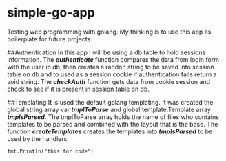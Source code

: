 # simple-go-app
Testing web programming with golang.
My thinking is to use this app as boilerplate for future projects.

##Authentication
In this app I will be using a db table to hold sessions information.
The _**authenticate**_ function compares the data from login form with the user in db, 
then creates a randon string to be saved into session table on db and to used as a session cookie if
authentication fails return a void string.
The _**checkAuth**_ function gets data from cookie session and check to see if it is present in session table on db.

##Templating
It is used the default golang templating. It was created the global string array var _**tmplToParse**_ and 
global template.Template array _**tmplsParsed**_. The tmplToParse array holds the name of files who contains 
templates to be parsed and combined with the layout that is the base. The function _**createTemplates**_ 
creates the templates into    _**tmplsParsed**_ to be used by the handlers. 
```
fmt.Println("this for code")
```
